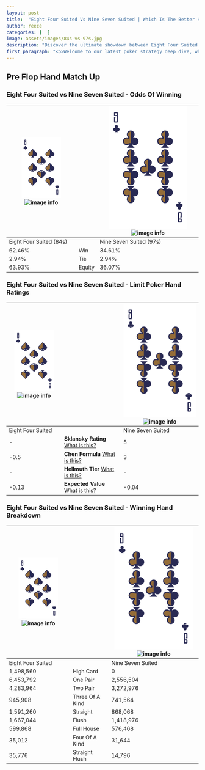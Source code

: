 ```yaml
---
layout: post
title:  "Eight Four Suited Vs Nine Seven Suited | Which Is The Better Hand In Poker? A Complete Guide"
author: reece
categories: [  ]
image: assets/images/84s-vs-97s.jpg
description: "Discover the ultimate showdown between Eight Four Suited and Nine Seven Suited in poker! Uncover the odds, strategies, and scenarios where one hand triumphs over the other. Get ready to up your poker game with this thrilling analysis."
first_paragraph: "<p>Welcome to our latest poker strategy deep dive, where we're pitting two distinct hands against each other in a high-stakes showdown: Eight Four Suited vs Nine Seven Suited.</p><p>In the dynamic world of poker, every decision counts, and knowing which hand holds the upper hand is key to your success at the table.</p><p>In this article, we'll dissect these two hands, explore the scenarios where one dominates the other, and equip you with the knowledge to make strategic choices that can tip the odds in your favor.</p><p>Get ready to unravel the intriguing dynamics of these poker hands and elevate your game to new heights.</p>"
---
```




[comment]: # (sp0)

## Pre Flop Hand Match Up

<div class="table hand-ratings" markdown="1"> 



### Eight Four Suited vs Nine Seven Suited - Odds Of Winning


    
| ![image info](assets/images/hand1/8.png) ![image info](assets/images/hand1/4s.png) |  | ![image info](assets/images/hand2/9.png) ![image info](assets/images/hand2/7s.png) |
| -------- | -------- | -------- |
| Eight Four Suited (84s) |  | Nine Seven Suited (97s) |
| 62.46% | Win | 34.61% |
| 2.94% | Tie | 2.94% |
| 63.93% | Equity | 36.07% |




[comment]: # (sp1)



### Eight Four Suited vs Nine Seven Suited - Limit Poker Hand Ratings


    
| ![image info](assets/images/hand1/8.png) ![image info](assets/images/hand1/4s.png) |  | ![image info](assets/images/hand2/9.png) ![image info](assets/images/hand2/7s.png) |
| -------- | -------- | -------- |
| Eight Four Suited |  | Nine Seven Suited |
| - | **Sklansky Rating** [What is this?](/sklansky-rating-explained) | 5 |
| -0.5 | **Chen Formula** [What is this?](/chen-formula-explained) | 3 |
| - | **Hellmuth Tier** [What is this?](/Hellmuth-tier-explained) | - |
| -0.13 | **Expected Value** [What is this?](/expected-value-explained) | -0.04 |




[comment]: # (sp2)



### Eight Four Suited vs Nine Seven Suited - Winning Hand Breakdown


    
| ![image info](assets/images/hand1/8.png) ![image info](assets/images/hand1/4s.png) |  | ![image info](assets/images/hand2/9.png) ![image info](assets/images/hand2/7s.png) |
| -------- | -------- | -------- |
| Eight Four Suited |  | Nine Seven Suited |
| 1,498,560 | High Card | 0 |
| 6,453,792 | One Pair | 2,556,504 |
| 4,283,964 | Two Pair | 3,272,976 |
| 945,908 | Three Of A Kind | 741,564 |
| 1,591,260 | Straight | 868,068 |
| 1,667,044 | Flush | 1,418,976 |
| 599,868 | Full House | 576,468 |
| 35,012 | Four Of A Kind | 31,644 |
| 35,776 | Straight Flush | 14,796 |




[comment]: # (sp3)



</div>

[comment]: # (sp4)



[comment]: # (sp5)

